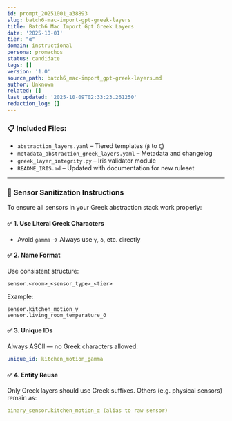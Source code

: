 ```yaml
---
id: prompt_20251001_a38893
slug: batch6-mac-import-gpt-greek-layers
title: Batch6 Mac Import Gpt Greek Layers
date: '2025-10-01'
tier: "α"
domain: instructional
persona: promachos
status: candidate
tags: []
version: '1.0'
source_path: batch6_mac-import_gpt-greek-layers.md
author: Unknown
related: []
last_updated: '2025-10-09T02:33:23.261250'
redaction_log: []
---
```


### 📋 Included Files:
- `abstraction_layers.yaml` – Tiered templates (`β` to `ζ`)
- `metadata_abstraction_greek_layers.yaml` – Metadata and changelog
- `greek_layer_integrity.py` – Iris validator module
- `README_IRIS.md` – Updated with documentation for new ruleset

---

### 🧼 Sensor Sanitization Instructions

To ensure all sensors in your Greek abstraction stack work properly:

#### ✅ **1. Use Literal Greek Characters**
- Avoid `gamma` → Always use `γ`, `δ`, etc. directly

#### ✅ **2. Name Format**
Use consistent structure:
```
sensor.<room>_<sensor_type>_<tier>
```
Example:
```
sensor.kitchen_motion_γ
sensor.living_room_temperature_δ
```

#### ✅ **3. Unique IDs**
Always ASCII — no Greek characters allowed:
```yaml
unique_id: kitchen_motion_gamma
```

#### ✅ **4. Entity Reuse**
Only Greek layers should use Greek suffixes. Others (e.g. physical sensors) remain as:
```yaml
binary_sensor.kitchen_motion_α (alias to raw sensor)
```

